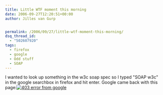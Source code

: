 ```yaml
---
title: Little WTF moment this morning
date: 2006-09-27T12:20:51+00:00
author: Jilles van Gurp


permalink: /2006/09/27/little-wtf-moment-this-morning/
dsq_thread_id:
  - "502607920"
tags:
  - firefox
  - google
  - Odd stuff
  - SOAP
---
```

I wanted to look up something in the w3c soap spec so I typed "SOAP w3c" in the google searchbox in firefox and hit enter. Google came back with this page:[![403 error from google](https://www.jillesvangurp.com/wp-content/uploads/2006/09/google403error.PNG)](https://www.jillesvangurp.com/wp-content/uploads/2006/09/google403error.PNG)